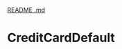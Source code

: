 [README .md](https://github.com/SanikaDharwadker/CreditCardDefault/files/8751585/README.md)
# CreditCardDefault
